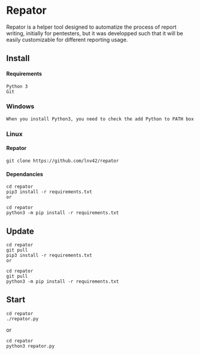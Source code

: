 # Repator

Repator is a helper tool designed to automatize the process of report writing, initially for pentesters, but it was developped such that it will be easily customizable for different reporting usage.

## Install

#### Requirements
    Python 3
    Git


### Windows
    When you install Python3, you need to check the add Python to PATH box

### Linux

#### Repator
    git clone https://github.com/lnv42/repator

#### Dependancies
    cd repator
    pip3 install -r requirements.txt 
    or
    
    cd repator
    python3 -m pip install -r requirements.txt

## Update
    cd repator
    git pull
    pip3 install -r requirements.txt
    or 

    cd repator
    git pull
    python3 -m pip install -r requirements.txt
## Start
    cd repator
    ./repator.py
or

    cd repator
    python3 repator.py
